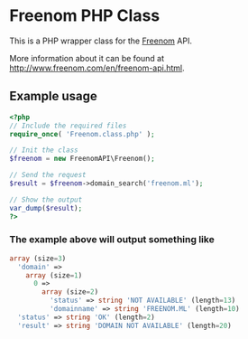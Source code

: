# Freenom PHP Class

This is a PHP wrapper class for the [Freenom](http://www.freenom.com) API.

More information about it can be found at http://www.freenom.com/en/freenom-api.html.

## Example usage

```php
<?php
// Include the required files
require_once( 'Freenom.class.php' );

// Init the class
$freenom = new FreenomAPI\Freenom();

// Send the request
$result = $freenom->domain_search('freenom.ml');

// Show the output
var_dump($result);
?>
```

### The example above will output something like

```php
array (size=3)
  'domain' => 
    array (size=1)
      0 => 
        array (size=2)
          'status' => string 'NOT AVAILABLE' (length=13)
          'domainname' => string 'FREENOM.ML' (length=10)
  'status' => string 'OK' (length=2)
  'result' => string 'DOMAIN NOT AVAILABLE' (length=20)
```